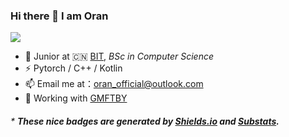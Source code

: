### Hi there 👋 I am Oran

<!--
**Oran-Ac/Oran-AC** is a ✨ _special_ ✨ repository because its `README.md` (this file) appears on your GitHub profile.

Here are some ideas to get you started:

- 🔭 I’m currently working on ...
- 🌱 I’m currently learning ...
- 👯 I’m looking to collaborate on ...
- 🤔 I’m looking for help with ...
- 💬 Ask me about ...
- 📫 How to reach me: ...
- 😄 Pronouns: ...
- ⚡ Fun fact: ...
-->
![](https://img.shields.io/badge/dynamic/json?color=grey&label=GitHub&query=%24.data.totalSubs&url=https%3A%2F%2Fapi.spencerwoo.com%2Fsubstats%2F%3Fsource%3Dgithub%26queryKey%3DOran-Ac) 
* :school: Junior at 🇨🇳 [BIT](https://www.bit.edu.cn/), *BSc in Computer Science*
* ⚡ Pytorch / C++ / Kotlin
* 📫 Email me at：oran_official@outlook.com
* :whale2: Working with [GMFTBY](https://github.com/gmftbyGMFTBY)


###### \* **These nice badges are generated by [Shields.io](https://shields.io/) and [Substats](https://github.com/spencerwooo/Substats).** 
